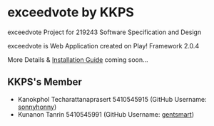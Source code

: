 # exceedvote by KKPS

exceedvote Project for 219243 Software Specification and Design

exceedvote is Web Application created on Play! Framework 2.0.4

More Details & [Installation Guide](https://github.com/KKPS/exceedvote/blob/master/INSTALL.md) coming soon...

## KKPS's Member

* Kanokphol Techarattanaprasert 5410545915 (GitHub Username: [sonnyhonny](https://github.com/sonnyhonny))
* Kunanon Tanrin 5410545991 (GitHub Username: [gentsmart](https://github.com/gentsmart))
